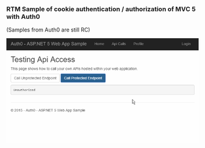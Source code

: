 ### RTM Sample of cookie authentication / authorization of MVC 5 with Auth0
(Samples from Auth0 are still RC)

![recorded usage](/auth0-mvc.gif)
